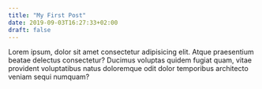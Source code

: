 ```yaml
---
title: "My First Post"
date: 2019-09-03T16:27:33+02:00
draft: false
---
```


Lorem ipsum, dolor sit amet consectetur adipisicing elit. Atque praesentium beatae delectus consectetur? Ducimus voluptas quidem fugiat quam, vitae provident voluptatibus natus doloremque odit dolor temporibus architecto veniam sequi numquam?

